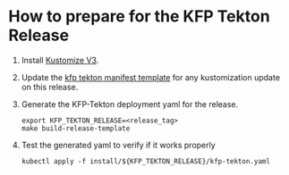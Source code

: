 # How to prepare for the KFP Tekton Release

1. Install [Kustomize V3](https://kubernetes-sigs.github.io/kustomize/installation/).

2. Update the [kfp tekton manifest template](/manifests/kustomize/env/kfp-template) for any kustomization update on this release.

3. Generate the KFP-Tekton deployment yaml for the release.
    ```shell
    export KFP_TEKTON_RELEASE=<release_tag>
    make build-release-template
    ```

4. Test the generated yaml to verify if it works properly
    ```shell
    kubectl apply -f install/${KFP_TEKTON_RELEASE}/kfp-tekton.yaml
    ```
